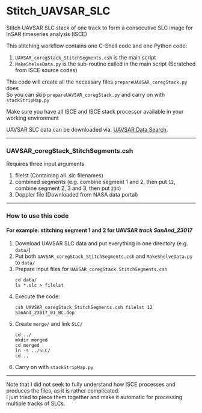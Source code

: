 # Stitch_UAVSAR_SLC
Stitch UAVSAR SLC stack of one track to form a consecutive SLC image for InSAR timeseries analysis (ISCE)  

This stitching workflow contains one C-Shell code and one Python code:  
1. `UAVSAR_coregStack_StitchSegments.csh` is the main script  
2. `MakeShelveData.py` is the sub-routine called in the main script (Scratched from ISCE source codes)  

This code will create all the necessary files `prepareUAVSAR_coregStack.py` does  
So you can skip `prepareUAVSAR_coregStack.py` and carry on with `stackStripMap.py`  

Make sure you have all ISCE and ISCE stack processor available in your working environment  

UAVSAR SLC data can be downloaded via: [UAVSAR Data Search](https://uavsar.jpl.nasa.gov/cgi-bin/data.pl).  

---
### UAVSAR_coregStack_StitchSegments.csh
Requires three input arguments
1. filelst (Containing all .slc filenames)
2. combined segments (e.g. combine segment 1 and 2, then put `12`, combine segment 2, 3 and 3, then put `234`)
3. Doppler file (Downloaded from NASA data portal)

---
### How to use this code
#### For example: stitching segment 1 and 2 for UAVSAR *track SanAnd_23017*  
1. Download UAVSAR SLC data and put everything in one directory (e.g. `data/`)
2. Put both `UAVSAR_coregStack_StitchSegments.csh` and `MakeShelveData.py` to `data/`
3. Prepare input files for `UAVSAR_coregStack_StitchSegments.csh`
   ```shell
   cd data/
   ls *.slc > filelst
   ```
5. Execute the code:
   ```shell
   csh UAVSAR_coregStack_StitchSegments.csh filelst 12 SanAnd_23017_01_BC.dop
   ```
6. Create `merge/` and link `SLC/`
   ```shell
   cd ../
   mkdir merged
   cd merged
   ln -s ../SLC/
   cd ..
   ```
7. Carry on with `stackStripMap.py`

---  
Note that I did not seek to fully understand how ISCE processes and produces the files, as it is rather complicated.  
I just tried to piece them together and make it automatic for processing multiple tracks of SLCs.  
